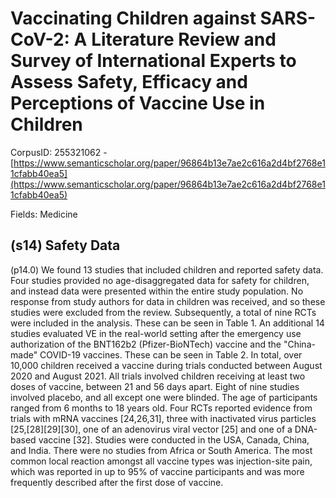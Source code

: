 # Vaccinating Children against SARS-CoV-2: A Literature Review and Survey of International Experts to Assess Safety, Efficacy and Perceptions of Vaccine Use in Children

CorpusID: 255321062 - [https://www.semanticscholar.org/paper/96864b13e7ae2c616a2d4bf2768e11cfabb40ea5](https://www.semanticscholar.org/paper/96864b13e7ae2c616a2d4bf2768e11cfabb40ea5)

Fields: Medicine

## (s14) Safety Data
(p14.0) We found 13 studies that included children and reported safety data. Four studies provided no age-disaggregated data for safety for children, and instead data were presented within the entire study population. No response from study authors for data in children was received, and so these studies were excluded from the review. Subsequently, a total of nine RCTs were included in the analysis. These can be seen in Table 1. An additional 14 studies evaluated VE in the real-world setting after the emergency use authorization of the BNT162b2 (Pfizer-BioNTech) vaccine and the "China-made" COVID-19 vaccines. These can be seen in Table 2.    In total, over 10,000 children received a vaccine during trials conducted between August 2020 and August 2021. All trials involved children receiving at least two doses of vaccine, between 21 and 56 days apart. Eight of nine studies involved placebo, and all except one were blinded. The age of participants ranged from 6 months to 18 years old. Four RCTs reported evidence from trials with mRNA vaccines [24,26,31], three with inactivated virus particles [25,[28][29][30], one of an adenovirus viral vector [25] and one of a DNA-based vaccine [32]. Studies were conducted in the USA, Canada, China, and India. There were no studies from Africa or South America. The most common local reaction amongst all vaccine types was injection-site pain, which was reported in up to 95% of vaccine participants and was more frequently described after the first dose of vaccine.
